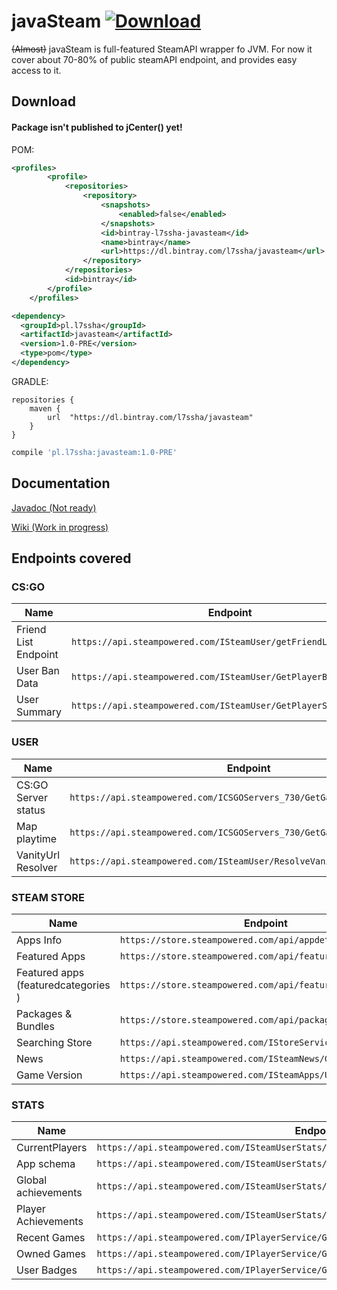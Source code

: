 # javaSteam [ ![Download](https://api.bintray.com/packages/l7ssha/javasteam/javasteam/images/download.svg) ](https://bintray.com/l7ssha/javasteam/javasteam/_latestVersion)

~~(Almost)~~ javaSteam is full-featured SteamAPI wrapper fo JVM. For now it cover about 70-80% of public steamAPI endpoint, and provides easy access to it.

## Download

#### Package isn't published to jCenter() yet!

POM:
```xml
<profiles>
        <profile>
            <repositories>
                <repository>
                    <snapshots>
                        <enabled>false</enabled>
                    </snapshots>
                    <id>bintray-l7ssha-javasteam</id>
                    <name>bintray</name>
                    <url>https://dl.bintray.com/l7ssha/javasteam</url>
                </repository>
            </repositories>
            <id>bintray</id>
        </profile>
    </profiles>
```

```xml
<dependency>
  <groupId>pl.l7ssha</groupId>
  <artifactId>javasteam</artifactId>
  <version>1.0-PRE</version>
  <type>pom</type>
</dependency>
```

GRADLE:
```grooovy
repositories {
    maven {
        url  "https://dl.bintray.com/l7ssha/javasteam"
    }
}
```

```groovy
compile 'pl.l7ssha:javasteam:1.0-PRE'
```

## Documentation

[Javadoc (Not ready)]()

[Wiki (Work in progress)](https://github.com/l7ssha/javasteam/wiki)

## Endpoints covered

### CS:GO

| Name | Endpoint |
| ---- | -------- |
| Friend List Endpoint | `https://api.steampowered.com/ISteamUser/getFriendList/v1/` |
| User Ban Data | `https://api.steampowered.com/ISteamUser/GetPlayerBans/v1/` |
| User Summary | `https://api.steampowered.com/ISteamUser/GetPlayerSummaries/v2/` |

### USER

| Name | Endpoint |
| ---- | -------- |
| CS:GO Server status | `https://api.steampowered.com/ICSGOServers_730/GetGameServersStatus/v1/`
| Map playtime | `https://api.steampowered.com/ICSGOServers_730/GetGameMapsPlaytime/v1/`
| VanityUrl Resolver | `https://api.steampowered.com/ISteamUser/ResolveVanityURL/v1/` |

### STEAM STORE

| Name | Endpoint |
| ---- | -------- |
| Apps Info | `https://store.steampowered.com/api/appdetails/` |
| Featured Apps | `https://store.steampowered.com/api/featured/` |
| Featured apps (featuredcategories ) | `https://store.steampowered.com/api/featuredcategories/` |
| Packages & Bundles | `https://store.steampowered.com/api/packagedetails/` |
| Searching Store | `https://api.steampowered.com/IStoreService/GetAppList/v1/`
| News | `https://api.steampowered.com/ISteamNews/GetNewsForApp/v2/` |
| Game Version | `https://api.steampowered.com/ISteamApps/UpToDateCheck/v1/` |

### STATS

| Name | Endpoint |
| ---- | -------- |
| CurrentPlayers | `https://api.steampowered.com/ISteamUserStats/GetNumberOfCurrentPlayers/v1/` |
| App schema | `https://api.steampowered.com/ISteamUserStats/GetSchemaForGame/v2/` |
| Global achievements| `https://api.steampowered.com/ISteamUserStats/GetGlobalAchievementPercentagesForApp/v2/` |
| Player Achievements | `https://api.steampowered.com/ISteamUserStats/GetPlayerAchievements/v1/` |
| Recent Games | `https://api.steampowered.com/IPlayerService/GetRecentlyPlayedGames/v1/` |
| Owned Games | `https://api.steampowered.com/IPlayerService/GetOwnedGames/v1/` |
| User Badges | `https://api.steampowered.com/IPlayerService/GetBadges/v1/` |
